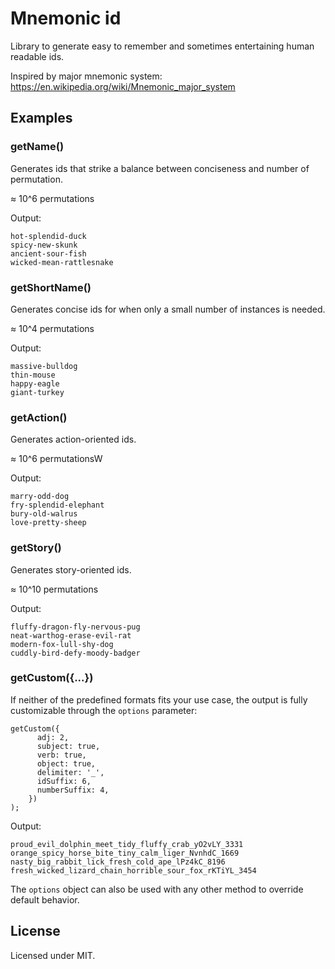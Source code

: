 # Mnemonic id

Library to generate easy to remember and sometimes entertaining human readable ids.

Inspired by major mnemonic system:
https://en.wikipedia.org/wiki/Mnemonic_major_system


## Examples

### getName()

Generates ids that strike a balance between conciseness and number of permutation.

≈ 10^6 permutations

Output:
```
hot-splendid-duck
spicy-new-skunk
ancient-sour-fish
wicked-mean-rattlesnake
```

### getShortName()

Generates concise ids for when only a small number of instances is needed.

≈ 10^4 permutations

Output:
```
massive-bulldog
thin-mouse
happy-eagle
giant-turkey
```

### getAction()

Generates action-oriented ids.

≈ 10^6 permutationsW

Output:
```
marry-odd-dog
fry-splendid-elephant
bury-old-walrus
love-pretty-sheep
```

### getStory()

Generates story-oriented ids.

≈ 10^10 permutations

Output:
```
fluffy-dragon-fly-nervous-pug
neat-warthog-erase-evil-rat
modern-fox-lull-shy-dog
cuddly-bird-defy-moody-badger
```

### getCustom({...})

If neither of the predefined formats fits your use case, 
the output is fully customizable through the `options` parameter:
```
getCustom({
      adj: 2,
      subject: true,
      verb: true,
      object: true,
      delimiter: '_',
      idSuffix: 6,
      numberSuffix: 4,
    })
);

```
Output:
```
proud_evil_dolphin_meet_tidy_fluffy_crab_yO2vLY_3331
orange_spicy_horse_bite_tiny_calm_liger_NvnhdC_1669
nasty_big_rabbit_lick_fresh_cold_ape_lPz4kC_8196
fresh_wicked_lizard_chain_horrible_sour_fox_rKTiYL_3454
```

The `options` object can also be used with any other method to override default behavior. 

## License

Licensed under MIT.
